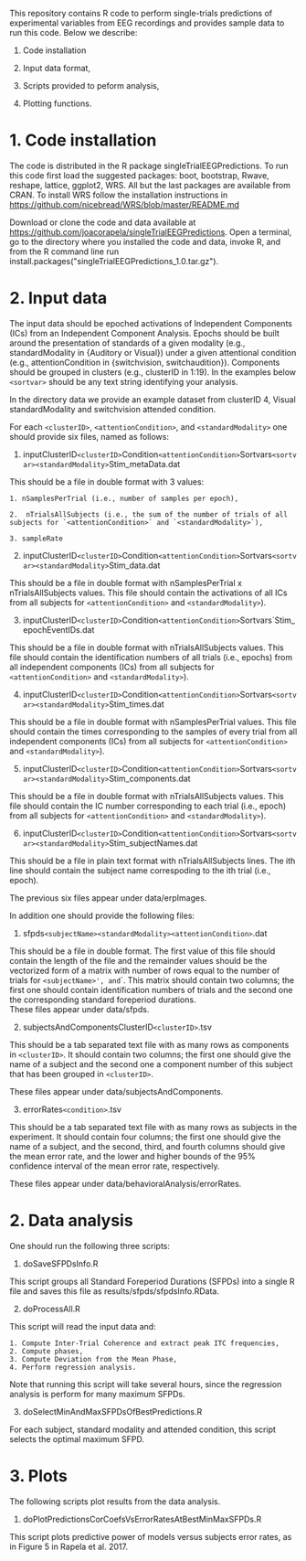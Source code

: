 This repository contains R code to perform single-trials predictions of
experimental variables from EEG recordings and provides sample data to run this
code. Below we describe:

1. Code installation

2. Input data format,

3. Scripts provided to peform analysis,

4. Plotting functions.

# 1. Code installation

The code is distributed in the R package singleTrialEEGPredictions. To run
this code first load the suggested packages: boot, bootstrap, Rwave, reshape,
lattice, ggplot2, WRS. All but the last packages are available from CRAN. To
install WRS follow the installation
instructions in https://github.com/nicebread/WRS/blob/master/README.md

Download or clone the code and data available at
https://github.com/joacorapela/singleTrialEEGPredictions. Open a terminal, go
to the directory where you installed the code and data, invoke R, and from the
R command line run install.packages("singleTrialEEGPredictions_1.0.tar.gz").

# 2. Input data

The input data should be epoched activations of Independent Components (ICs)
from an Independent Component Analysis. Epochs should be built around the
presentation of standards of a given modality (e.g., standardModality in
{Auditory or Visual}) under a given attentional condition (e.g.,
attentionCondition in {switchvision, switchaudition}).  Components should be
grouped in clusters (e.g., clusterID in 1:19). In the examples below
`<sortvar>` should be any text string identifying your analysis.

In the directory data we provide an example dataset from clusterID 4, Visual
standardModality and switchvision attended condition.

For each `<clusterID>`, `<attentionCondition>`, and `<standardModality>` one
should provide six files, named as follows:


1. inputClusterID`<clusterID>`Condition`<attentionCondition>`Sortvars`<sortvar><standardModality>`Stim_metaData.dat

This should be a file in double format with 3 values: 

    1. nSamplesPerTrial (i.e., number of samples per epoch),

    2.  nTrialsAllSubjects (i.e., the sum of the number of trials of all subjects for `<attentionCondition>` and `<standardModality>`),

    3. sampleRate

2. inputClusterID`<clusterID>`Condition`<attentionCondition>`Sortvars`<sortvar><standardModality>`Stim_data.dat

This should be a file in double format with nSamplesPerTrial x
nTrialsAllSubjects values. This file should contain the activations of all ICs
from all subjects for `<attentionCondition>` and `<standardModality>`).

3. inputClusterID`<clusterID>`Condition`<attentionCondition>`Sortvars<sortvar><standardModality>`Stim_epochEventIDs.dat

This should be a file in double format with nTrialsAllSubjects values. This file should contain the identification numbers of all trials (i.e., epochs) from all independent components (ICs) from all subjects for `<attentionCondition>` and `<standardModality>`).

4. inputClusterID`<clusterID>`Condition`<attentionCondition>`Sortvars`<sortvar><standardModality>`Stim_times.dat

This should be a file in double format with nSamplesPerTrial values. This file should contain the times corresponding to the samples of every trial from all independent components (ICs) from all subjects for `<attentionCondition>` and `<standardModality>`).

5. inputClusterID`<clusterID>`Condition`<attentionCondition>`Sortvars`<sortvar><standardModality>`Stim_components.dat

This should be a file in double format with nTrialsAllSubjects values. This file should contain the IC number corresponding to each trial (i.e., epoch) from all subjects for `<attentionCondition>` and `<standardModality>`).  

6.  inputClusterID`<clusterID>`Condition`<attentionCondition>`Sortvars`<sortvar><standardModality>`Stim_subjectNames.dat

This should be a file in plain text format with nTrialsAllSubjects lines.  The ith line should contain the subject name correspoding to the ith trial (i.e., epoch).

The previous six files appear under data/erpImages.

In addition one should provide the following files:

1.  sfpds`<subjectName><standardModality><attentionCondition>`.dat

This should be a file in double format. The first value of this file should contain the length of the file and the remainder values should be the vectorized form of a matrix with number of rows equal to the number of trials for `<subjectName>', `<sandardModality>` and `<attentionCondition>`. This matrix should contain two columns; the first one should contain identification numbers of trials and the second one the corresponding standard foreperiod durations.  
These files appear under data/sfpds.

2. subjectsAndComponentsClusterID`<clusterID>`.tsv

This should be a tab separated text file with as many rows as components in `<clusterID>`. It should contain two columns; the first one should give the name of a subject and the second one a component number of this subject that has been grouped in `<clusterID>`.

These files appear under data/subjectsAndComponents.

3. errorRates`<condition>`.tsv
 
This should be a tab separated text file with as many rows as subjects in the experiment. It should contain four columns; the first one should give the name of a subject, and the second, third, and fourth columns should give the mean error rate, and the lower and higher bounds of the 95% confidence interval of the mean error rate, respectively.

These files appear under data/behavioralAnalysis/errorRates.

# 2. Data analysis

One should run the following three scripts:

1. doSaveSFPDsInfo.R

This script groups all Standard Foreperiod Durations (SFPDs) into a single R file and saves this file as results/sfpds/sfpdsInfo.RData.

2. doProcessAll.R

This script will read the input data and:

    1. Compute Inter-Trial Coherence and extract peak ITC frequencies,
    2. Compute phases,
    3. Compute Deviation from the Mean Phase,
    4. Perform regression analysis.

Note that running this script will take several hours, since the regression
analysis is perform for many maximum SFPDs.

3. doSelectMinAndMaxSFPDsOfBestPredictions.R

For each subject, standard modality and attended condition, this script selects the optimal maximum SFPD.

# 3. Plots

The following scripts plot results from the data analysis.

1. doPlotPredictionsCorCoefsVsErrorRatesAtBestMinMaxSFPDs.R

This script plots predictive power of models versus subjects error rates, as in Figure 5 in Rapela et al. 2017.


